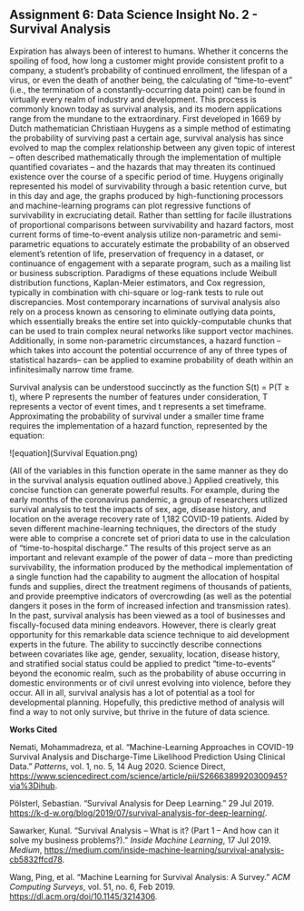 ## Assignment 6: Data Science Insight No. 2 - Survival Analysis

Expiration has always been of interest to humans. Whether it concerns the spoiling of food, how long a customer might provide consistent profit to a company, a student’s probability of continued enrollment, the lifespan of a virus, or even the death of another being, the calculating of “time-to-event” (i.e., the termination of a constantly-occurring data point) can be found in virtually every realm of industry and development. This process is commonly known today as survival analysis, and its modern applications range from the mundane to the extraordinary. First developed in 1669 by Dutch mathematician Christiaan Huygens as a simple method of estimating the probability of surviving past a certain age, survival analysis has since evolved to map the complex relationship between any given topic of interest – often described mathematically through the implementation of multiple quantified covariates – and the hazards that may threaten its continued existence over the course of a specific period of time. Huygens originally represented his model of survivability through a basic retention curve, but in this day and age, the graphs produced by high-functioning processors and machine-learning programs can plot regressive functions of survivability in excruciating detail. Rather than settling for facile illustrations of proportional comparisons between survivability and hazard factors, most current forms of time-to-event analysis utilize non-parametric and semi-parametric equations to accurately estimate the probability of an observed element’s retention of life, preservation of frequency in a dataset, or continuance of engagement with a separate program, such as a mailing list or business subscription. Paradigms of these equations include Weibull distribution functions, Kaplan-Meier estimators, and Cox regression, typically in combination with chi-square or log-rank tests to rule out discrepancies. Most contemporary incarnations of survival analysis also rely on a process known as censoring to eliminate outlying data points, which essentially breaks the entire set into quickly-computable chunks that can be used to train complex neural networks like support vector machines. Additionally, in some non-parametric circumstances, a hazard function – which takes into account the potential occurrence of any of three types of statistical hazards– can be applied to examine probability of death within an infinitesimally narrow time frame. 

<div>Survival analysis can be understood succinctly as the function S(t) = P(T ≥ t), where P represents the number of features under consideration, T represents a vector of event times, and t represents a set timeframe. Approximating the probability of survival under a smaller time frame requires the implementation of a hazard function, represented by the equation: </div>
  
![equation](Survival Equation.png)
  
(All of the variables in this function operate in the same manner as they do in the survival analysis equation outlined above.) Applied creatively, this concise function can generate powerful results. For example, during the early months of the coronavirus pandemic, a group of researchers utilized survival analysis to test the impacts of sex, age, disease history, and location on the average recovery rate of 1,182 COVID-19 patients. Aided by seven different machine-learning techniques, the directors of the study were able to comprise a concrete set of priori data to use in the calculation of “time-to-hospital discharge.” The results of this project serve as an important and relevant example of the power of data – more than predicting survivability, the information produced by the methodical implementation of a single function had the capability to augment the allocation of hospital funds and supplies, direct the treatment regimens of thousands of patients, and provide preemptive indicators of overcrowding (as well as the potential dangers it poses in the form of increased infection and transmission rates). In the past, survival analysis has been viewed as a tool of businesses and fiscally-focused data mining endeavors. However, there is clearly great opportunity for this remarkable data science technique to aid development experts in the future. The ability to succinctly describe connections between covariates like age, gender, sexuality, location, disease history, and stratified social status could be applied to predict “time-to-events” beyond the economic realm, such as the probability of abuse occurring in domestic environments or of civil unrest evolving into violence, before they occur. All in all, survival analysis has a lot of potential as a tool for developmental planning. Hopefully, this predictive method of analysis will find a way to not only survive, but thrive in the future of data science.

**Works Cited**

Nemati, Mohammadreza, et al. “Machine-Learning Approaches in COVID-19 Survival Analysis and Discharge-Time Likelihood Prediction Using Clinical Data.” *Patterns*, vol. 1, no. 5, 14 Aug 2020. Science Direct, https://www.sciencedirect.com/science/article/pii/S2666389920300945?via%3Dihub. 

Pölsterl, Sebastian. “Survival Analysis for Deep Learning.” 29 Jul 2019. https://k-d-w.org/blog/2019/07/survival-analysis-for-deep-learning/. 

Sawarker, Kunal. “Survival Analysis – What is it? (Part 1 – And how can it solve my business problems?).” *Inside Machine Learning*, 17 Jul 2019. *Medium*, https://medium.com/inside-machine-learning/survival-analysis-cb5832ffcd78. 

Wang, Ping, et al. “Machine Learning for Survival Analysis: A Survey.” *ACM Computing Surveys*, vol. 51, no. 6, Feb 2019. https://dl.acm.org/doi/10.1145/3214306. 
